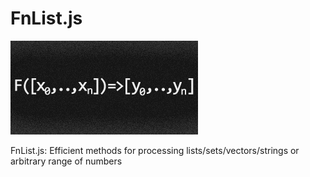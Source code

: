 # FnList.js

![FnList.js](/fnlist.jpg)

FnList.js: Efficient methods for processing lists/sets/vectors/strings or arbitrary range of numbers
